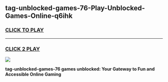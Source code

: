 
## tag-unblocked-games-76-Play-Unblocked-Games-Online-q6ihk
<h3>
<a href="https://premium76.site?title=tag-unblocked-games-76&ref=25A">CLICK TO PLAY</a></h3>
<hr>

<h3>
<a href="https://premium76.site?title=tag-unblocked-games-76&ref=25A">CLICK 2 PLAY</a>
  
</h3>

<a href="https://premium76.site?title=tag-unblocked-games-76&ref=25A"><img src="https://clearcache.store/games.png"></a>


**tag-unblocked-games-76 games unblocked: Your Gateway to Fun and Accessible Online Gaming**
